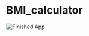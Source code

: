 # BMI_calculator

![Finished App](https://github.com/londonappbrewery/Images/blob/master/bmi-calc-demo.gif)
